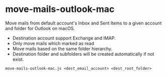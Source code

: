 # move-mails-outlook-mac
Move mails from default account's Inbox and Sent Items to a given account and folder for Outlook on macOS.
- Destination account support Exchange and IMAP.
- Only move mails which marked as read
- Move mails based on the same folder hierarchy.
- Destination folder and subfolders will be created automatically if not exist.

```
move-mails-outlook-mac.js <dest_email_account> <dest_root_folder>
```
